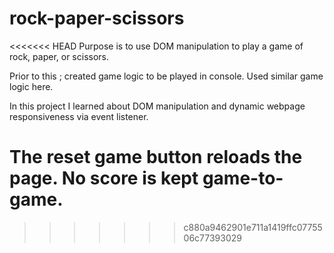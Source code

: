 # rock-paper-scissors
<<<<<<< HEAD
Purpose is to use DOM manipulation to play a game of rock, paper, or scissors.

Prior to this ; created game logic to be played in console. Used similar game logic here. 

In this project I learned about DOM manipulation and dynamic webpage responsiveness via event listener. 

The reset game button reloads the page. No score is kept game-to-game. 
=======

>>>>>>> c880a9462901e711a1419ffc0775506c77393029
